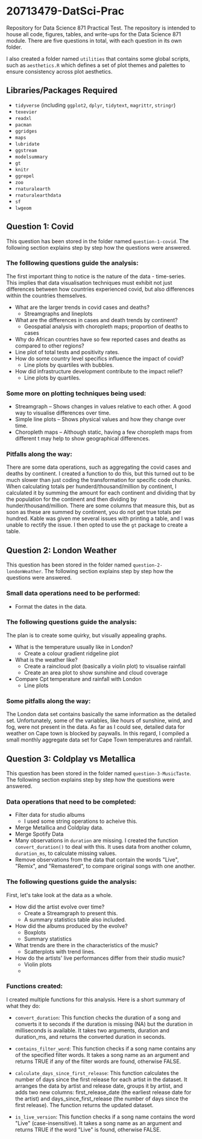 # 20713479-DatSci-Prac
Repository for Data Science 871 Practical Test. The repository is intended to house all code, figures, tables, and write-ups for the Data Science 871 module. There are five questions in total, with each question in its own folder.

I also created a folder named `utilities` that contains some global scripts, such as `aesthetics.R` which defines a set of plot themes and palettes to ensure consistency across plot aesthetics.

##  Libraries/Packages Required
* `tidyverse` (including `ggplot2`, `dplyr`, `tidytext`, `magrittr`, `stringr`)
* `texevier`
* `readxl`
* `pacman`
* `ggridges`
* `maps`
* `lubridate`
* `ggstream`
* `modelsummary`
* `gt`
* `knitr`
* `ggrepel`
* `zoo`
* `rnaturalearth`
* `rnaturalearthdata`
* `sf`
* `lwgeom`

##  Question 1: Covid
This question has been stored in the folder named `question-1-covid`. The following section explains step by step how the questions were answered. 

### The folllowing questions guide the analysis:
The first important thing to notice is the nature of the data - time-series. This implies that data visualisation techniques must exhibit not just differences between how countries experienced covid, but also differences within the countries themselves.
* What are the larger trends in covid cases and deaths?
  * Streamgraphs and lineplots
* What are the differences in cases and death trends by continent?
  * Geospatial analysis with choropleth maps; proportion of deaths to cases
* Why do African countries have so few reported cases and deaths as compared to other regions?
 * Line plot of total tests and positivity rates.
* How do some country level specifics influence the impact of covid?
  * Line plots by quartiles with bubbles.
* How did infrastructure development contribute to the impact relief?
  * Line plots by quartiles.


### Some more on plotting techniques being used:
* Streamgraph – Shows changes in values relative to each other. A good way to visualise differences over time.
* Simple line plots – Shows physical values and how they change over time.
* Choropleth maps – Although static, having a few choropleth maps from different t may help to show geographical differences.

### Pitfalls along the way:
There are some data operations, such as aggregating the covid cases and deaths by continent. I created a function to do this, but this turned out to be much slower than just coding the transformation for specific code chunks.
When calculating totals per hunderd/thousand/million by continent, I calculated it by summing the amount for each continent and dividing that by the population for the continent and then dividing by hunder/thousand/million. There are some columns that measure this, but as soon as these are summed by continent, you do not get true totals per hundred.
Kable was given me several issues with printing a table, and I was unable to rectify the issue. I then opted to use the `gt` package to create a table. 

## Question 2: London Weather
This question has been stored in the folder named `question-2-londonWeather`. The following section explains step by step how the questions were answered.

### Small data operations need to be performed:
* Format the dates in the data.

### The following questions guide the analysis:
The plan is to create some quirky, but visually appealing graphs.
* What is the temperature usually like in London?
  * Create a colour gradient ridgeline plot
* What is the weather like?
  * Create a raincloud plot (basically a violin plot) to visualise rainfall
  * Create an area plot to show sunshine and cloud coverage
* Compare Cpt temperature and rainfall with London
  * Line plots

### Some pitfalls along the way:
The London data set contains basically the same information as the detailed set. Unfortunately, some of the variables, like hours of sunshine, wind, and fog, were not present in the data. As far as I could see, detailed data for weather on Cape town is blocked by paywalls. In this regard, I compiled a small monthly aggregate data set for Cape Town temperatures and rainfall.

## Question 3: Coldplay vs Metallica
This question has been stored in the folder named `question-3-MusicTaste`. The following section explains step by step how the questions were answered.

### Data operations that need to be completed:
* Filter data for studio albums
  * I used some string operations to acheive this.
* Merge Metallica and Coldplay data.
* Merge Spotify Data
* Many observations in `duration` are missing. I created the function `convert_duration()` to deal with this. It uses data from another column, `duration_ms`, to calculate missing values.
* Remove observations from the data that contain the words "Live", "Remix", and "Remastered", to compare original songs with one another.

### The following questions guide the analysis:
First, let's take look at the data as a whole.
* How did the artist evolve over time?
  * Create a Streamgraph to present this.
  * A summary statistics table also included.
* How did the albums produced by the evolve?
  * Boxplots
  * Summary statistics
* What trends are there in the characteristics of the music?
  * Scatterplots with trend lines.
* How do the artists' live performances differ from their studio music?
  * Violin plots
  * 
### Functions created:
I created multiple functions for this analysis. Here is a short summary of what they do:
* `convert_duration`: This function checks the duration of a song and converts it to seconds if the duration is missing (NA) but the duration in milliseconds is available. It takes two arguments, duration and duration_ms, and returns the converted duration in seconds.

* `contains_filter_word`: This function checks if a song name contains any of the specified filter words. It takes a song name as an argument and returns TRUE if any of the filter words are found, otherwise FALSE.

* `calculate_days_since_first_release`: This function calculates the number of days since the first release for each artist in the dataset. It arranges the data by artist and release date, groups it by artist, and adds two new columns: first_release_date (the earliest release date for the artist) and days_since_first_release (the number of days since the first release). The function returns the updated dataset.

* `is_live_version`: This function checks if a song name contains the word "Live" (case-insensitive). It takes a song name as an argument and returns TRUE if the word "Live" is found, otherwise FALSE.
